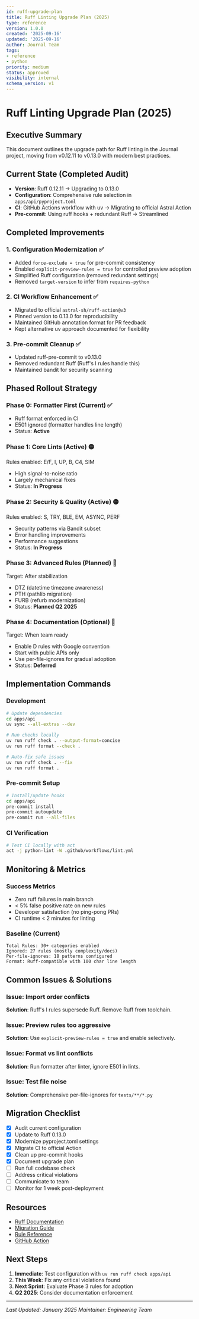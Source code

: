 ```yaml
---
id: ruff-upgrade-plan
title: Ruff Linting Upgrade Plan (2025)
type: reference
version: 1.0.0
created: '2025-09-16'
updated: '2025-09-16'
author: Journal Team
tags:
- reference
- python
priority: medium
status: approved
visibility: internal
schema_version: v1
---
```


# Ruff Linting Upgrade Plan (2025)

## Executive Summary

This document outlines the upgrade path for Ruff linting in the Journal project, moving from v0.12.11 to v0.13.0 with modern best practices.

## Current State (Completed Audit)

- **Version**: Ruff 0.12.11 → Upgrading to 0.13.0
- **Configuration**: Comprehensive rule selection in `apps/api/pyproject.toml`
- **CI**: GitHub Actions workflow with uv → Migrating to official Astral Action
- **Pre-commit**: Using ruff hooks + redundant Ruff → Streamlined

## Completed Improvements

### 1. Configuration Modernization ✅
- Added `force-exclude = true` for pre-commit consistency
- Enabled `explicit-preview-rules = true` for controlled preview adoption
- Simplified Ruff configuration (removed redundant settings)
- Removed `target-version` to infer from `requires-python`

### 2. CI Workflow Enhancement ✅
- Migrated to official `astral-sh/ruff-action@v3`
- Pinned version to 0.13.0 for reproducibility
- Maintained GitHub annotation format for PR feedback
- Kept alternative uv approach documented for flexibility

### 3. Pre-commit Cleanup ✅
- Updated ruff-pre-commit to v0.13.0
- Removed redundant Ruff (Ruff's I rules handle this)
- Maintained bandit for security scanning

## Phased Rollout Strategy

### Phase 0: Formatter First (Current) ✅
- Ruff format enforced in CI
- E501 ignored (formatter handles line length)
- Status: **Active**

### Phase 1: Core Lints (Active) 🟡
Rules enabled: E/F, I, UP, B, C4, SIM
- High signal-to-noise ratio
- Largely mechanical fixes
- Status: **In Progress**

### Phase 2: Security & Quality (Active) 🟡
Rules enabled: S, TRY, BLE, EM, ASYNC, PERF
- Security patterns via Bandit subset
- Error handling improvements
- Performance suggestions
- Status: **In Progress**

### Phase 3: Advanced Rules (Planned) 📅
Target: After stabilization
- DTZ (datetime timezone awareness)
- PTH (pathlib migration)
- FURB (refurb modernization)
- Status: **Planned Q2 2025**

### Phase 4: Documentation (Optional) 📅
Target: When team ready
- Enable D rules with Google convention
- Start with public APIs only
- Use per-file-ignores for gradual adoption
- Status: **Deferred**

## Implementation Commands

### Development
```bash
# Update dependencies
cd apps/api
uv sync --all-extras --dev

# Run checks locally
uv run ruff check . --output-format=concise
uv run ruff format --check .

# Auto-fix safe issues
uv run ruff check . --fix
uv run ruff format .
```

### Pre-commit Setup
```bash
# Install/update hooks
cd apps/api
pre-commit install
pre-commit autoupdate
pre-commit run --all-files
```

### CI Verification
```bash
# Test CI locally with act
act -j python-lint -W .github/workflows/lint.yml
```

## Monitoring & Metrics

### Success Metrics
- Zero ruff failures in main branch
- < 5% false positive rate on new rules
- Developer satisfaction (no ping-pong PRs)
- CI runtime < 2 minutes for linting

### Baseline (Current)
```
Total Rules: 30+ categories enabled
Ignored: 27 rules (mostly complexity/docs)
Per-file-ignores: 18 patterns configured
Format: Ruff-compatible with 100 char line length
```

## Common Issues & Solutions

### Issue: Import order conflicts
**Solution**: Ruff's I rules supersede Ruff. Remove Ruff from toolchain.

### Issue: Preview rules too aggressive
**Solution**: Use `explicit-preview-rules = true` and enable selectively.

### Issue: Format vs lint conflicts
**Solution**: Run formatter after linter, ignore E501 in lints.

### Issue: Test file noise
**Solution**: Comprehensive per-file-ignores for `tests/**/*.py`

## Migration Checklist

- [x] Audit current configuration
- [x] Update to Ruff 0.13.0
- [x] Modernize pyproject.toml settings
- [x] Migrate CI to official Action
- [x] Clean up pre-commit hooks
- [x] Document upgrade plan
- [ ] Run full codebase check
- [ ] Address critical violations
- [ ] Communicate to team
- [ ] Monitor for 1 week post-deployment

## Resources

- [Ruff Documentation](https://docs.astral.sh/ruff/)
- [Migration Guide](https://docs.astral.sh/ruff/configuration/)
- [Rule Reference](https://docs.astral.sh/ruff/rules/)
- [GitHub Action](https://github.com/astral-sh/ruff-action)

## Next Steps

1. **Immediate**: Test configuration with `uv run ruff check apps/api`
2. **This Week**: Fix any critical violations found
3. **Next Sprint**: Evaluate Phase 3 rules for adoption
4. **Q2 2025**: Consider documentation enforcement

---

*Last Updated: January 2025*
*Maintainer: Engineering Team*